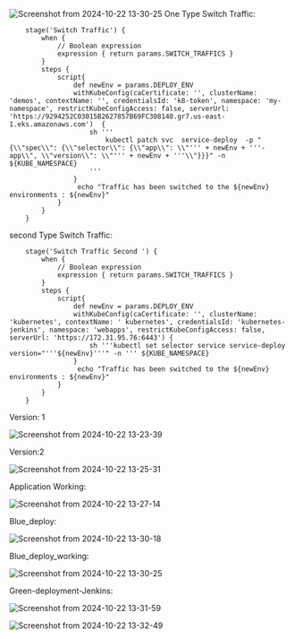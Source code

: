 ![Screenshot from 2024-10-22 13-30-25](https://github.com/user-attachments/assets/83c9b672-1fa2-4518-ab59-2cbe6cb636c7)
  One Type Switch  Traffic:
    

        stage('Switch Traffic') {
            when {
                // Boolean expression
                expression { return params.SWITCH_TRAFFICS }
            }
            steps {
                script{
                    def newEnv = params.DEPLOY_ENV
                    withKubeConfig(caCertificate: '', clusterName: 'demos', contextName: '', credentialsId: 'k8-token', namespace: 'my-namespace', restrictKubeConfigAccess: false, serverUrl: 'https://9294252C03015B2627857B69FC308140.gr7.us-east-1.eks.amazonaws.com')  {
                        sh '''
                            kubectl patch svc  service-deploy  -p "{\\"spec\\": {\\"selector\\": {\\"app\\": \\"''' + newEnv + '''-app\\", \\"version\\": \\"''' + newEnv + '''\\"}}}" -n ${KUBE_NAMESPACE}
                        '''
                    }
                     echo "Traffic has been switched to the ${newEnv} environments : ${newEnv}"
                }
            }
        }


 second Type Switch Traffic:

        
        stage('Switch Traffic Second ') {
            when {
                // Boolean expression
                expression { return params.SWITCH_TRAFFICS }
            }
            steps {
                script{
                    def newEnv = params.DEPLOY_ENV
                    withKubeConfig(caCertificate: '', clusterName: 'kubernetes', contextName: ' kubernetes', credentialsId: 'kubernetes-jenkins', namespace: 'webapps', restrictKubeConfigAccess: false, serverUrl: 'https://172.31.95.76:6443') {
                        sh '''kubectl set selector service service-deploy version="'''${newEnv}'''" -n ''' ${KUBE_NAMESPACE}
                    }
                     echo "Traffic has been switched to the ${newEnv} environments : ${newEnv}"
                }
            }
        }
        


Version: 1

![Screenshot from 2024-10-22 13-23-39](https://github.com/user-attachments/assets/9b55026a-c03e-4d93-a466-e7844c9a0e00)


Version:2 

![Screenshot from 2024-10-22 13-25-31](https://github.com/user-attachments/assets/15d6d313-9209-4e30-8bc6-9a666e59ca21)


Application Working:

![Screenshot from 2024-10-22 13-27-14](https://github.com/user-attachments/assets/2168c4da-717e-4001-a83f-7dde32aad8ff)


Blue_deploy:

![Screenshot from 2024-10-22 13-30-18](https://github.com/user-attachments/assets/13803186-2fc7-41d9-9b77-9d3a07e34967)

Blue_deploy_working:

![Screenshot from 2024-10-22 13-30-25](https://github.com/user-attachments/assets/d1459f97-15aa-4555-b389-71140a00b287)

Green-deployment-Jenkins:

![Screenshot from 2024-10-22 13-31-59](https://github.com/user-attachments/assets/8cd97f94-01d9-44fb-adda-3e329c656295)

![Screenshot from 2024-10-22 13-32-49](https://github.com/user-attachments/assets/50228c49-63c1-4ace-8000-3dff7a62ce59)




